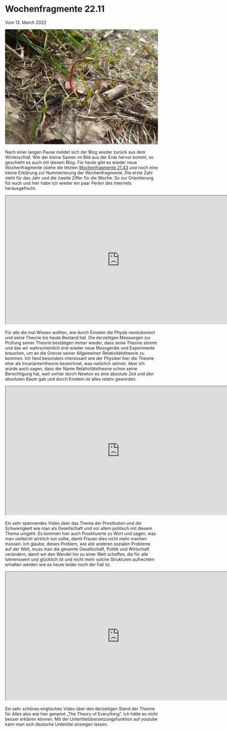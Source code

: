 # Wochenfragmente 22.11
Vom 13\. March 2022

<div align=center style="text-align: center;">
    <img width="850" src="./Media/img_20220225_121615.jpg"/>
</div>

Nach einer langen Pause meldet sich der Blog wieder zurück aus dem Winterschlaf. Wie der kleine Samen im Bild aus der Erde hervor kommt, so geschieht es auch mit diesem Blog. Für heute gibt es wieder neue Wochenfragmente (siehe die letzten [Wochenfragmente 21.43](Blog/Wochenfragmente_21.43.md) und noch eine kleine Erklärung zur Nummerierung der Wochenfragmente. Die erste Zahl steht für das Jahr und die zweite Ziffer für die Woche. So zur Orientierung für euch und hier habe ich wieder ein paar Perlen des Internets herausgefischt.

<iframe width="750" height="422" src="https://www.youtube.com/embed/D2UqgpTicdc?version=3&amp;rel=1&amp;showsearch=0&amp;showinfo=1&amp;iv_load_policy=1&amp;fs=1&amp;hl=de&amp;autohide=2&amp;wmode=transparent" allowfullscreen="true" sandbox="allow-scripts allow-same-origin allow-popups allow-presentation allow-popups-to-escape-sandbox"></iframe>

Für alle die mal Wissen wollten, wie durch Einstein die Physik revolutioniert und seine Theorie bis heute Bestand hat. Die derzeitigen Messungen zur Prüfung seiner Theorie bestätigen immer wieder, dass seine Theorie stimmt und das wir wahrscheinlich erst wieder neue Messgeräte und Experimente brauchen, um an die Grenze seiner Allgemeinen Relativitätstheorie zu kommen. Ich fand besonders interessant wie der Physiker hier die Theorie eher als Invariantentheorie bezeichnet, was natürlich stimmt. Aber ich würde auch sagen, dass der Name Relativitätstheorie schon seine Berechtigung hat, weil vorher durch Newton es eine absolute Zeit und den absoluten Raum gab und durch Einstein ist alles relativ geworden.

<iframe width="750" height="422" src="https://www.youtube.com/embed/uOhxC7AEco4?version=3&amp;rel=1&amp;showsearch=0&amp;showinfo=1&amp;iv_load_policy=1&amp;fs=1&amp;hl=de&amp;autohide=2&amp;wmode=transparent" allowfullscreen="true" sandbox="allow-scripts allow-same-origin allow-popups allow-presentation allow-popups-to-escape-sandbox"></iframe>

Ein sehr spannendes Video über das Thema der Prostitution und die Schwierigkeit wie man als Gesellschaft und vor allem politisch mit diesem Thema umgeht. Es kommen hier auch Prostituierte zu Wort und sagen, was man vielleicht wirklich tun sollte, damit Frauen dies nicht mehr machen müssen. Ich glaube, dieses Problem, wie alle anderen sozialen Probleme auf der Welt, muss man die gesamte Gesellschaft, Politik und Wirtschaft verändern, damit wir den Wandel hin zu einer Welt schaffen, die für alle lohnenswert und glücklich ist und nicht mehr solche Strukturen aufrechten erhalten werden wie es heute leider noch der Fall ist.

<iframe width="750" height="422" src="https://www.youtube.com/embed/Unl1jXFnzgo?version=3&amp;rel=1&amp;showsearch=0&amp;showinfo=1&amp;iv_load_policy=1&amp;fs=1&amp;hl=de&amp;autohide=2&amp;wmode=transparent" allowfullscreen="true" sandbox="allow-scripts allow-same-origin allow-popups allow-presentation allow-popups-to-escape-sandbox"></iframe>

Ein sehr schönes englisches Video über den derzeitigen Stand der Theorie für Alles also wie hier genannt „The Theory of Everything“. Ich hätte es nicht besser erklären können. Mit der Untertitelübersetzungsfunktion auf youtube kann man sich deutsche Untertitel anzeigen lassen.
